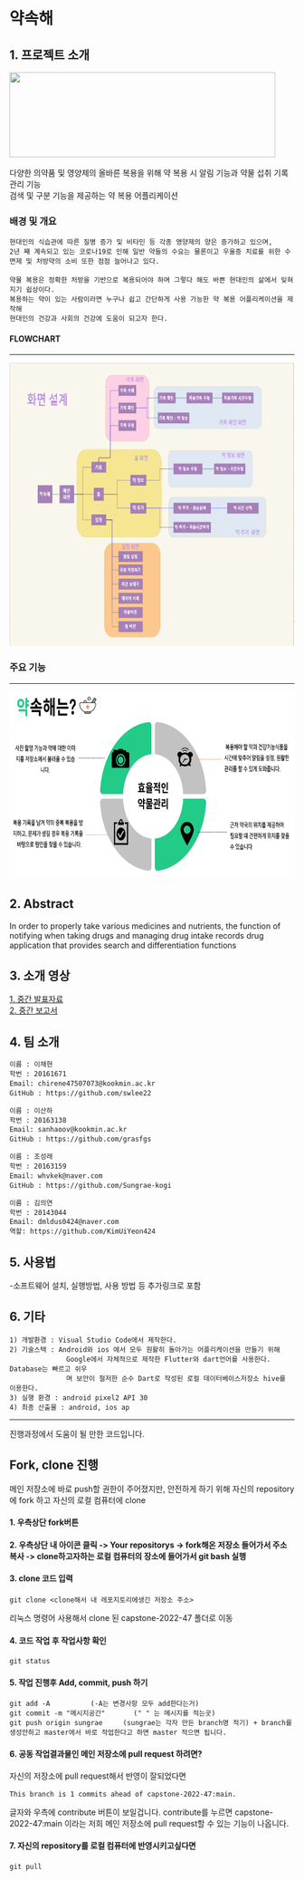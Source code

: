 
# 약속해 

## 1. 프로젝트 소개

<img src = "https://user-images.githubusercontent.com/90044681/159125938-5b229b48-0323-4d20-adb4-e14e319deb6e.png" width="470px" height="150px">

다양한 의약품 및 영양제의 올바른 복용을 위해 약 복용 시 알림 기능과 약물 섭취 기록 관리 기능<br> 검색 및 구분 기능을 제공하는 약 복용 어플리케이션
 
### 배경 및 개요
    
    현대인의 식습관에 따른 질병 증가 및 비타민 등 각종 영양제의 양은 증가하고 있으며,
    2년 째 계속되고 있는 코로나19로 인해 일반 약들의 수요는 물론이고 우울증 치료를 위한 수면제 및 처방약의 소비 또한 점점 늘어나고 있다. 
    
    약물 복용은 정확한 처방을 기반으로 복용되어야 하며 그렇다 해도 바쁜 현대인의 삶에서 잊혀지기 쉽상이다. 
    복용하는 약이 있는 사람이라면 누구나 쉽고 간단하게 사용 가능한 약 복용 어플리케이션을 제작해
    현대인의 건강과 사회의 건강에 도움이 되고자 한다. 

#### FLOWCHART
<hr>
<img src = "img/약속해 - 화면 설계.png" width="800px" height="500px">


### 주요 기능
<hr>
<img src = "img/약속해 - 기능.png" width="800px" height="330px">
   
## 2. Abstract

In order to properly take various medicines and nutrients, the function of notifying when taking drugs and managing drug intake records
drug application that provides search and differentiation functions

## 3. 소개 영상
[1. 중간 발표자료](https://github.com/kookmin-sw/capstone-2022-47/blob/master/docs/%ED%8C%8047-%EC%A4%91%EA%B0%84%EB%B0%9C%ED%91%9C%EC%9E%90%EB%A3%8C.pdf)<br>
[2. 중간 보고서](https://github.com/kookmin-sw/capstone-2022-47/blob/master/docs/%ED%8C%8047-%EC%A4%91%EA%B0%84%EB%B3%B4%EA%B3%A0%EC%84%9C.pdf)

## 4. 팀 소개

```markdown
이름 : 이채현
학번 : 20161671
Email: chirene47507073@kookmin.ac.kr
GitHub : https://github.com/swlee22
```

```markdown
이름 : 이산하
학번 : 20163138 
Email: sanhaoov@kookmin.ac.kr
GitHub : https://github.com/grasfgs
```


```markdown
이름 : 조성래
학번 : 20163159
Email: whvkek@naver.com
GitHub : https://github.com/Sungrae-kogi
```


```markdown
이름 : 김의연
학번 : 20143044
Email: dmldus0424@naver.com
역할: https://github.com/KimUiYeon424
```


## 5. 사용법

-소프트웨어 설치, 실행방법, 사용 방법 등 추가링크로 포함

## 6. 기타
```
1) 개발환경 : Visual Studio Code에서 제작한다.
2) 기술스택 : Android와 ios 에서 모두 원활히 돌아가는 어플리케이션을 만들기 위해
              Google에서 자체적으로 제작한 Flutter와 dart언어를 사용한다. Database는 빠르고 쉬우
              며 보안이 철저한 순수 Dart로 작성된 로컬 데이터베이스저장소 hive를 이용한다.
3) 실행 환경 : android pixel2 API 30 
4) 최종 산출물 : android, ios ap
```

-------------------------------------------

진행과정에서 도움이 될 만한 코드입니다. 

## Fork, clone 진행 
메인 저장소에 바로 push할 권한이 주어졌지만, 안전하게 하기 위해 자신의 repository에 fork 하고 자신의 로컬 컴퓨터에 clone 

#### 1. 우측상단 fork버튼 
#### 2. 우측상단 내 아이콘 클릭 -> Your repositorys -> fork해온 저장소 들어가서 주소 복사 -> clone하고자하는 로컬 컴퓨터의 장소에 들어가서 git bash 실행
#### 3. clone 코드 입력
```
git clone <clone해서 내 레포지토리에생긴 저장소 주소>
```
리눅스 명령어 사용해서 clone 된 capstone-2022-47 폴더로 이동
#### 4. 코드 작업 후 작업사항 확인
```
git status
```
#### 5. 작업 진행후 Add, commit, push 하기
```
git add -A			(-A는 변경사항 모두 add한다는거)
git commit -m "메시지공간"	    (" " 는 메시지를 적는곳)
git push origin sungrae		(sungrae는 각자 만든 branch명 적기) + branch를 생성안하고 master에서 바로 작업한다고 하면 master 적으면 됩니다.
```
#### 6. 공동 작업결과물인 메인 저장소에 pull request 하려면?
자신의 저장소에 pull request해서 반영이 잘되었다면
```
This branch is 1 commits ahead of capstone-2022-47:main.
```
글자와 우측에 contribute 버튼이 보일겁니다. 
contribute를 누르면 capstone-2022-47:main 이라는 저희 메인 저장소에 pull request할 수 있는 기능이 나옵니다.
#### 7. 자신의 repository를 로컬 컴퓨터에 반영시키고싶다면
```
git pull
```
